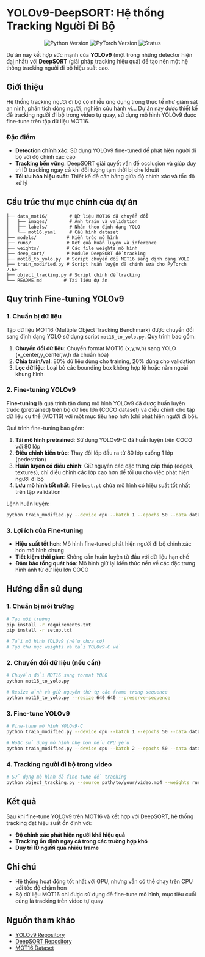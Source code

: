 # YOLOv9-DeepSORT: Hệ thống Tracking Người Đi Bộ

<p align="center">
  <img src="https://img.shields.io/badge/Python-3.8+-blue.svg" alt="Python Version"/>
  <img src="https://img.shields.io/badge/PyTorch-2.0+-green.svg" alt="PyTorch Version"/>
  <img src="https://img.shields.io/badge/Status-Active-success.svg" alt="Status"/>
</p>

Dự án này kết hợp sức mạnh của **YOLOv9** (một trong những detector hiện đại nhất) với **DeepSORT** (giải pháp tracking hiệu quả) để tạo nên một hệ thống tracking người đi bộ hiệu suất cao.

## Giới thiệu

Hệ thống tracking người đi bộ có nhiều ứng dụng trong thực tế như giám sát an ninh, phân tích dòng người, nghiên cứu hành vi... Dự án này được thiết kế để tracking người đi bộ trong video tự quay, sử dụng mô hình YOLOv9 được fine-tune trên tập dữ liệu MOT16.

### Đặc điểm

- **Detection chính xác**: Sử dụng YOLOv9 fine-tuned để phát hiện người đi bộ với độ chính xác cao
- **Tracking bền vững**: DeepSORT giải quyết vấn đề occlusion và giúp duy trì ID tracking ngay cả khi đối tượng tạm thời bị che khuất
- **Tối ưu hóa hiệu suất**: Thiết kế để cân bằng giữa độ chính xác và tốc độ xử lý

## Cấu trúc thư mục chính của dự án

```
├── data_mot16/        # Dữ liệu MOT16 đã chuyển đổi
│   ├── images/        # Ảnh train và validation
│   ├── labels/        # Nhãn theo định dạng YOLO
│   └── mot16.yaml     # Cấu hình dataset
├── models/           # Kiến trúc mô hình
├── runs/             # Kết quả huấn luyện và inference
├── weights/          # Các file weights mô hình
├── deep_sort/        # Module DeepSORT để tracking
├── mot16_to_yolo.py  # Script chuyển đổi MOT16 sang định dạng YOLO
├── train_modified.py # Script huấn luyện đã chỉnh sửa cho PyTorch 2.6+
├── object_tracking.py # Script chính để tracking
└── README.md        # Tài liệu dự án
```

## Quy trình Fine-tuning YOLOv9

### 1. Chuẩn bị dữ liệu

Tập dữ liệu MOT16 (Multiple Object Tracking Benchmark) được chuyển đổi sang định dạng YOLO sử dụng script `mot16_to_yolo.py`. Quy trình bao gồm:

1. **Chuyển đổi dữ liệu**: Chuyển format MOT16 (x,y,w,h) sang YOLO (x_center,y_center,w,h đã chuẩn hóa)
2. **Chia train/val**: 80% dữ liệu dùng cho training, 20% dùng cho validation
3. **Lọc dữ liệu**: Loại bỏ các bounding box không hợp lệ hoặc nằm ngoài khung hình

### 2. Fine-tuning YOLOv9

**Fine-tuning** là quá trình tận dụng mô hình YOLOv9 đã được huấn luyện trước (pretrained) trên bộ dữ liệu lớn (COCO dataset) và điều chỉnh cho tập dữ liệu cụ thể (MOT16) với một mục tiêu hẹp hơn (chỉ phát hiện người đi bộ).

Quá trình fine-tuning bao gồm:

1. **Tải mô hình pretrained**: Sử dụng YOLOv9-C đã huấn luyện trên COCO với 80 lớp
2. **Điều chỉnh kiến trúc**: Thay đổi lớp đầu ra từ 80 lớp xuống 1 lớp (pedestrian)
3. **Huấn luyện có điều chỉnh**: Giữ nguyên các đặc trưng cấp thấp (edges, textures), chỉ điều chỉnh các lớp cao hơn để tối ưu cho việc phát hiện người đi bộ
4. **Lưu mô hình tốt nhất**: File `best.pt` chứa mô hình có hiệu suất tốt nhất trên tập validation

Lệnh huấn luyện:

```bash
python train_modified.py --device cpu --batch 1 --epochs 50 --data data_mot16/mot16.yaml --cfg models/detect/yolov9-c.yaml --weights weights/yolov9-c.pt --name best --hyp data/hyps/hyp.scratch-high.yaml --exist-ok
```

### 3. Lợi ích của Fine-tuning

- **Hiệu suất tốt hơn**: Mô hình fine-tuned phát hiện người đi bộ chính xác hơn mô hình chung
- **Tiết kiệm thời gian**: Không cần huấn luyện từ đầu với dữ liệu hạn chế
- **Đảm bảo tổng quát hóa**: Mô hình giữ lại kiến thức nền về các đặc trưng hình ảnh từ dữ liệu lớn COCO

## Hướng dẫn sử dụng

### 1. Chuẩn bị môi trường

```bash
# Tạo môi trường
pip install -r requirements.txt
pip install -r setup.txt

# Tải mô hình YOLOv9 (nếu chưa có)
# Tạo thư mục weights và tải YOLOv9-C về
```

### 2. Chuyển đổi dữ liệu (nếu cần)

```bash
# Chuyển đổi MOT16 sang format YOLO
python mot16_to_yolo.py

# Resize ảnh và giữ nguyên thứ tự các frame trong sequence
python mot16_to_yolo.py --resize 640 640 --preserve-sequence
```

### 3. Fine-tune YOLOv9

```bash
# Fine-tune mô hình YOLOv9-C
python train_modified.py --device cpu --batch 1 --epochs 50 --data data_mot16/mot16.yaml --cfg models/detect/yolov9-c.yaml --weights weights/yolov9-c.pt --name best --hyp data/hyps/hyp.scratch-high.yaml --exist-ok

# Hoặc sử dụng mô hình nhẹ hơn nếu CPU yếu
python train_modified.py --device cpu --batch 2 --epochs 50 --data data_mot16/mot16.yaml --cfg models/detect/yolov9-s.yaml --weights weights/yolov9-s.pt --name best --hyp data/hyps/hyp.scratch-high.yaml --exist-ok
```

### 4. Tracking người đi bộ trong video

```bash
# Sử dụng mô hình đã fine-tune để tracking
python object_tracking.py --source path/to/your/video.mp4 --weights runs/train/yolov9-c-MOT16/weights/best.pt --output output/result.mp4
```

## Kết quả

Sau khi fine-tune YOLOv9 trên MOT16 và kết hợp với DeepSORT, hệ thống tracking đạt hiệu suất ổn định với:

- **Độ chính xác phát hiện người khá hiệu quả**
- **Tracking ổn định ngay cả trong các trường hợp khó**
- **Duy trì ID người qua nhiều frame**

## Ghi chú

- Hệ thống hoạt động tốt nhất với GPU, nhưng vẫn có thể chạy trên CPU với tốc độ chậm hơn
- Bộ dữ liệu MOT16 chỉ được sử dụng để fine-tune mô hình, mục tiêu cuối cùng là tracking trên video tự quay

## Nguồn tham khảo

- [YOLOv9 Repository](https://github.com/WongKinYiu/yolov9)
- [DeepSORT Repository](https://github.com/nwojke/deep_sort)
- [MOT16 Dataset](https://motchallenge.net/data/MOT16/)
